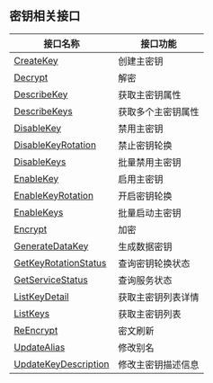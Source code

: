 ## 密钥相关接口

| 接口名称 | 接口功能 |
|---------|---------|
| [CreateKey](/document/api/573/34430) | 创建主密钥 |
| [Decrypt](/document/api/573/34429) | 解密 |
| [DescribeKey](/document/api/573/34428) | 获取主密钥属性 |
| [DescribeKeys](/document/api/573/34427) | 获取多个主密钥属性 |
| [DisableKey](/document/api/573/34426) | 禁用主密钥 |
| [DisableKeyRotation](/document/api/573/34425) | 禁止密钥轮换 |
| [DisableKeys](/document/api/573/34424) | 批量禁用主密钥 |
| [EnableKey](/document/api/573/34423) | 启用主密钥 |
| [EnableKeyRotation](/document/api/573/34422) | 开启密钥轮换 |
| [EnableKeys](/document/api/573/34421) | 批量启动主密钥 |
| [Encrypt](/document/api/573/34420) | 加密 |
| [GenerateDataKey](/document/api/573/34419) | 生成数据密钥 |
| [GetKeyRotationStatus](/document/api/573/34418) | 查询密钥轮换状态 |
| [GetServiceStatus](/document/api/573/34417) | 查询服务状态 |
| [ListKeyDetail](/document/api/573/34416) | 获取主密钥列表详情 |
| [ListKeys](/document/api/573/34415) | 获取主密钥列表 |
| [ReEncrypt](/document/api/573/34414) | 密文刷新 |
| [UpdateAlias](/document/api/573/34413) | 修改别名 |
| [UpdateKeyDescription](/document/api/573/34412) | 修改主密钥描述信息 |

